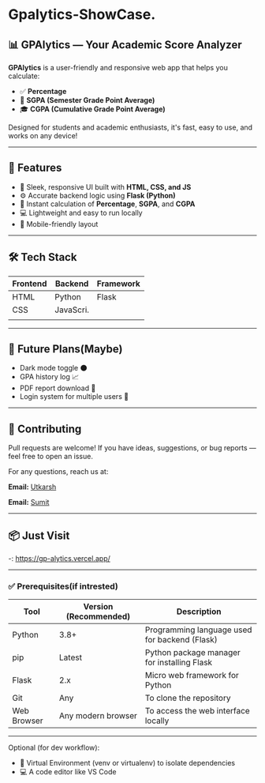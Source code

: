 # Gpalytics-ShowCase.

## 📊 GPAlytics — Your Academic Score Analyzer

**GPAlytics** is a user-friendly and responsive web app that helps you calculate:
- ✅ **Percentage**
- 📘 **SGPA (Semester Grade Point Average)**
- 🎓 **CGPA (Cumulative Grade Point Average)**

Designed for students and academic enthusiasts, it's fast, easy to use, and works on any device!

---

## 🌟 Features

- 🎨 Sleek, responsive UI built with **HTML, CSS, and JS**
- ⚙️ Accurate backend logic using **Flask (Python)**
- 🔢 Instant calculation of **Percentage**, **SGPA**, and **CGPA**
- 💻 Lightweight and easy to run locally
- 📱 Mobile-friendly layout

---

## 🛠️ Tech Stack

| Frontend | Backend  | Framework  |
|----------|----------|------------|
| HTML     | Python   | Flask      |
| CSS      |JavaScri. |            |
|          |          |            |

---

## 🚀 Future Plans(Maybe)

- Dark mode toggle 🌑
- GPA history log 📈
- PDF report download 🧾
- Login system for multiple users 🔐
  
---

## 🤝 Contributing

Pull requests are welcome!
If you have ideas, suggestions, or bug reports — feel free to open an issue.

For any questions, reach us at:

<p>
  <strong>Email:</strong> <a href="mailto:utkarshkumar.cs18@gmail.com"> Utkarsh </a>
</p>
<p>
<strong>Email:</strong> <a href="mailto:sumitdkv@gmail.com"> Sumit </a>
</p>

---

## 📦 Just Visit
  
   -: https://gp-alytics.vercel.app/

---

### ✅ Prerequisites(if intrested)

| Tool           | Version (Recommended) | Description                                      |
|----------------|-----------------------|--------------------------------------------------|
| Python         | 3.8+                  | Programming language used for backend (Flask)    |
| pip            | Latest                | Python package manager for installing Flask      |
| Flask          | 2.x                   | Micro web framework for Python                   |
| Git            | Any                   | To clone the repository                          |
| Web Browser    | Any modern browser    | To access the web interface locally              |

---

Optional (for dev workflow):
- 🔄 Virtual Environment (venv or virtualenv) to isolate dependencies
- 💻 A code editor like VS Code
